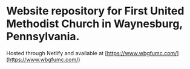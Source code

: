 # Website repository for First United Methodist Church in Waynesburg, Pennsylvania.
Hosted through Netlify and available at [https://www.wbgfumc.com/](https://www.wbgfumc.com/)
